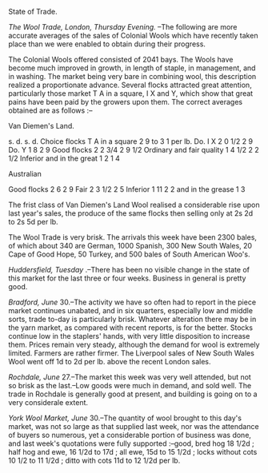 State of Trade.*The Wool Trade, London, Thursday Evening.* –The following are more accurate averages of the sales of Colonial Wools which have recently taken place than we were enabled to obtain during their progress.The Colonial Wools offered consisted of 2041 bays. The Wools have become much improved in growth, in length of staple, in management, and in washing. The market being very bare in combining wool, this description realized a proportionate advance. Several flocks attracted great attention, particularly those market T A in a square, I X and Y, which show that great pains have been paid by the growers upon them. The correct averages obtained are as follows :–Van Diemen's Land.s. d. s. d. Choice flocks T A in a square 2 9 to 3 1 per lb. Do. I X 2 0 1/2 2 9 Do. Y 1 8 2 9 Good flocks 2 2 3/4 2 9 1/2 Ordinary and fair quality 1 4 1/2 2 2 1/2 Inferior and in the great 1 2 1 4AustralianGood flocks 2 6 2 9 Fair 2 3 1/2 2 5 Inferior 1 11 2 2 and in the grease 1 3The frist class of Van Diemen's Land Wool realised a considerable rise upon last year's sales, the produce of the same flocks then selling only at 2s 2d to 2s 5d per lb.The Wool Trade is very brisk. The arrivals this week have been 2300 bales, of which about 340 are German, 1000 Spanish, 300 New South Wales, 20 Cape of Good Hope, 50 Turkey, and 500 bales of South American Woo's.*Huddersfield, Tuesday* .–There has been no visible change in the state of this market for the last three or four weeks. Business in general is pretty good.*Bradford, June*  30.–The activity we have so often had to report in the piece market continues unabated, and in six quarters, especially low and middle sorts, trade to-day is particularly brisk. Whatever alteration there may be in the yarn market, as compared with recent reports, is for the better. Stocks continue low in the staplers' hands, with very little disposition to increase them. Prices remain very steady, although the demand for wool is extremely limited. Farmers are rather firmer. The Liverpool sales of New South Wales Wool went off 1d to 2d per lb. above the recent London sales.*Rochdale, June*  27.–The market this week was very well attended, but not so brisk as the last.–Low goods were much in demand, and sold well. The trade in Rochdale is generally good at present, and building is going on to a very considerale extent.*York Wool Market, June*  30.–The quantity of wool brought to this day's market, was not so large as that supplied last week, nor was the attendance of buyers so numerous, yet a considerable portion of business was done, and last week's quotations were fully supported :–good, bred hog 18 1/2d ; half hog and ewe, 16 1/2d to 17d ; all ewe, 15d to 15 1/2d ; locks without cots 10 1/2 to 11 1/2d ; ditto with cots 11d to 12 1/2d per lb.
